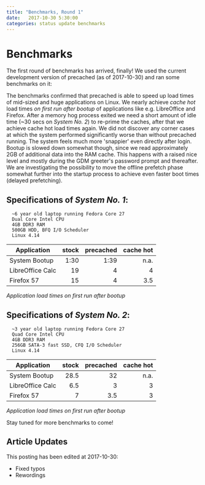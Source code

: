 ```yaml
---
title: "Benchmarks, Round 1"
date:   2017-10-30 5:30:00
categories: status update benchmarks
---
```


# Benchmarks

The first round of benchmarks has arrived, finally! We used the current
development version of precached (as of 2017-10-30) and ran some benchmarks on
it:

The benchmarks confirmed that precached is able to speed up load times of
mid-sized and huge applications on Linux. We nearly achieve *cache hot* load
times *on first run after bootup* of applications like e.g. LibreOffice and Firefox.
After a memory hog process exited we need a short amount of idle time
(~30 secs on *System No. 2*) to re-prime the caches, after that we achieve
cache hot load times again. We did not discover any corner cases at which the
system performed significantly worse than without precached running.
The system feels much more 'snappier' even directly after login.
Bootup is slowed down somewhat though, since we read approximately 2GB of
additional data into the RAM cache. This happens with a raised nice level and
mostly during the GDM greeter's password prompt and thereafter. We are
investigating the possibility to move the offline prefetch phase somewhat further
into the startup process to achieve even faster boot times (delayed prefetching).

## Specifications of *System No. 1*:
```
  ~6 year old laptop running Fedora Core 27
  Dual Core Intel CPU
  4GB DDR3 RAM
  500GB HDD, BFQ I/O Scheduler
  Linux 4.14
```
|Application      |stock|precached|cache hot|
|-----------------|----:|--------:|--------:|
|System Bootup    |1:30 |1:39     |n.a.     |
|LibreOffice Calc |19   |4        |4        |
|Firefox 57       |15   |4        |3.5      |

_Application load times on first run after bootup_


## Specifications of *System No. 2*:
```
  ~3 year old laptop running Fedora Core 27
  Quad Core Intel CPU
  4GB DDR3 RAM
  256GB SATA-3 fast SSD, CFQ I/O Scheduler
  Linux 4.14
```
|Application      |stock|precached|cache hot|
|-----------------|----:|--------:|--------:|
|System Bootup    |28.5 |32       |n.a.     |
|LibreOffice Calc |6.5  |3        |3        |
|Firefox 57       |7    |3.5      |3        |

_Application load times on first run after bootup_


Stay tuned for more benchmarks to come!

## Article Updates

This posting has been edited at 2017-10-30:

* Fixed typos
* Rewordings
